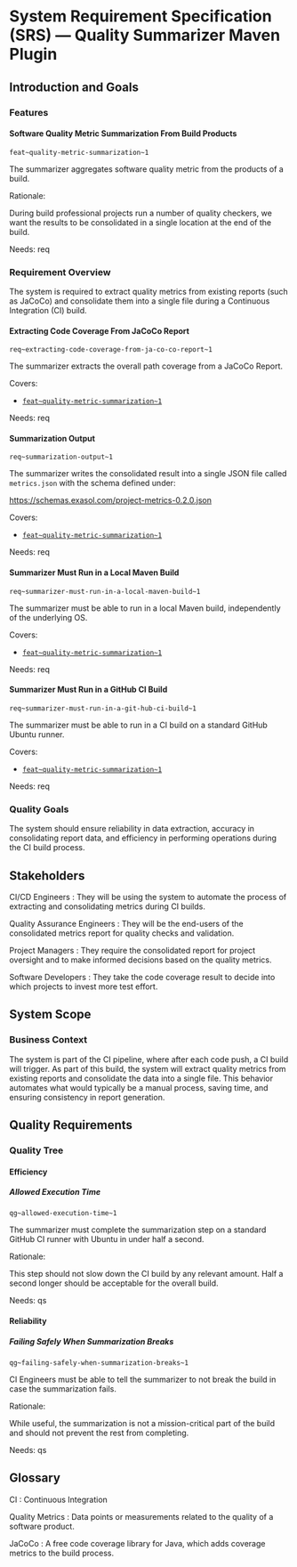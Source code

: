 # System Requirement Specification (SRS) — Quality Summarizer Maven Plugin

## Introduction and Goals

### Features

#### Software Quality Metric Summarization From Build Products
`feat~quality-metric-summarization~1`

The summarizer aggregates software quality metric from the products of a build.

Rationale:

During build professional projects run a number of quality checkers, we want the results to be consolidated in a single location at the end of the build.

Needs: req

### Requirement Overview

The system is required to extract quality metrics from existing reports (such as JaCoCo) and consolidate them into a single file during a Continuous Integration (CI) build.

#### Extracting Code Coverage From JaCoCo Report
`req~extracting-code-coverage-from-ja-co-co-report~1`

The summarizer extracts the overall path coverage from a JaCoCo Report.

Covers:

* [`feat~quality-metric-summarization~1`](#software-quality-metric-summarization-from-build-products)

Needs: req

#### Summarization Output
`req~summarization-output~1`

The summarizer writes the consolidated result into a single JSON file called `metrics.json` with the schema defined under:

https://schemas.exasol.com/project-metrics-0.2.0.json

Covers:

* [`feat~quality-metric-summarization~1`](#software-quality-metric-summarization-from-build-products)

Needs: req

#### Summarizer Must Run in a Local Maven Build
`req~summarizer-must-run-in-a-local-maven-build~1`

The summarizer must be able to run in a local Maven build, independently of the underlying OS.

Covers:

* [`feat~quality-metric-summarization~1`](#software-quality-metric-summarization-from-build-products)

Needs: req


#### Summarizer Must Run in a GitHub CI Build
`req~summarizer-must-run-in-a-git-hub-ci-build~1`

The summarizer must be able to run in a CI build on a standard GitHub Ubuntu runner.

Covers:

* [`feat~quality-metric-summarization~1`](#software-quality-metric-summarization-from-build-products)

Needs: req

### Quality Goals

The system should ensure reliability in data extraction, accuracy in consolidating report data, and efficiency in performing operations during the CI build process.

## Stakeholders
CI/CD Engineers
: They will be using the system to automate the process of extracting and consolidating metrics during CI builds.

Quality Assurance Engineers
: They will be the end-users of the consolidated metrics report for quality checks and validation.

Project Managers
: They require the consolidated report for project oversight and to make informed decisions based on the quality metrics.

Software Developers
: They take the code coverage result to decide into which projects to invest more test effort.

## System Scope

### Business Context
The system is part of the CI pipeline, where after each code push, a CI build will trigger. As part of this build, the system will extract quality metrics from existing reports and consolidate the data into a single file. This behavior automates what would typically be a manual process, saving time, and ensuring consistency in report generation.

## Quality Requirements

### Quality Tree

#### Efficiency

##### Allowed Execution Time
`qg~allowed-execution-time~1`

The summarizer must complete the summarization step on a standard GitHub CI runner with Ubuntu in under half a second.

Rationale:

This step should not slow down the CI build by any relevant amount. Half a second longer should be acceptable for the overall build.

Needs: qs

#### Reliability

##### Failing Safely When Summarization Breaks
`qg~failing-safely-when-summarization-breaks~1`

CI Engineers must be able to tell the summarizer to not break the build in case the summarization fails.

Rationale:

While useful, the summarization is not a mission-critical part of the build and should not prevent the rest from completing.

Needs: qs

## Glossary

CI
: Continuous Integration

Quality Metrics
: Data points or measurements related to the quality of a software product.

JaCoCo
: A free code coverage library for Java, which adds coverage metrics to the build process.
